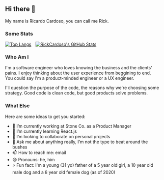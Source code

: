 ## Hi there 👋

My name is Ricardo Cardoso, you can call me Rick.

### Some Stats

<div style="display: flex; margin: 15px -7px;">
  <div style="padding: 0 7px;">
    <a href="https://github.com/RickCardoso/github-readme-stats">
      <img src="https://github-readme-stats.vercel.app/api/top-langs/?username=RickCardoso&layout=compact&theme=jolly" alt="Top Langs" />
    </a>
  </div>
  <div style="padding: 0 7px;">
    <a href="https://github.com/RickCardoso/github-readme-stats">
      <img src="https://github-readme-stats.vercel.app/api?username=RickCardoso&theme=jolly" alt="RickCardoso's GitHub Stats" />
    </a>
  </div>
</div>

### Who Am I

I'm a software engineer who loves knowing the business and the clients' pains. I enjoy thinking about the user experience from beggining to end. You could say I'm a product-minded engineer or a UX engineer.

I'll question the purpose of the code, the reasons why we're choosing some strategy. Good code is clean code, but good products solve problems.

### What Else

Here are some ideas to get you started:

- 🔭 I’m currently working at Stone Co. as a Product Manager
- 🌱 I’m currently learning React.js
- 👯 I’m looking to collaborate on personal projects
- 💬 Ask me about anything really, I'm not the type to beat around the bushes
- 📫 How to reach me: email
- 😄 Pronouns: he, him
- ⚡ Fun fact: I'm a young (31 yo) father of a 5 year old girl, a 10 year old male dog and a 8 year old female dog (as of 2020)
